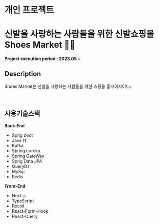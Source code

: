 # 개인 프로젝트
# 신발을 사랑하는 사람들을 위한 신발쇼핑몰 Shoes Market 👵👴

#### Project execution period : 2023.05 ~ 

## Description
Shoes Market은 신발을 사랑하는 사람들을 위한 쇼핑몰 홈페이지이다.<br><br><br>

## 사용기술스택
**Back-End**

<ul>
  <li>Sprig boot</li>
  <li>Java 11</li>
  <li>Kafka</li>
  <li>Spring eureka</li>
  <li>Spring GateWay</li>
  <li>Sprig Data JPA</li>
  <li>QueryDsl</li>
  <li>MySql</li>
  <li>Redis</li>
</ul>

**Front-End**

<ul>
  <li>Next.js</li>
  <li>TypeScript</li>
  <li>Recoil</li>
  <li>React-Form-Hook</li>
  <li>React-Query</li>
</ul>
